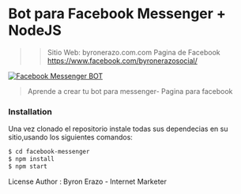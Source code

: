 #  Bot para Facebook Messenger + NodeJS


>>Sitio Web: byronerazo.com.com
>>Pagina de Facebook  https://www.facebook.com/byronerazosocial/


[![Facebook Messenger BOT](https://botlist.co/system/BotList/Platform/logos/000/000/013/original/messenger-icon%20(1).svg)](http://www.byronerazo.com)

>Aprende a crear tu bot para messenger- Pagina para facebook



### Installation

Una vez clonado el repositorio instale todas sus dependecias en su sitio,usando los siguientes comandos: 

```sh
$ cd facebook-messenger
$ npm install
$ npm start
```

License
Author : Byron Erazo  - Internet Marketer

